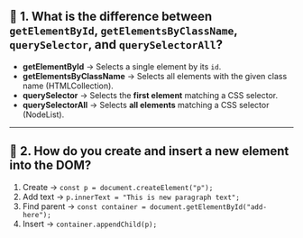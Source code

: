 ## 📌 1. What is the difference between `getElementById`, `getElementsByClassName`, `querySelector`, and `querySelectorAll`?

- **getElementById** → Selects a single element by its `id`.
- **getElementsByClassName** → Selects all elements with the given class name (HTMLCollection).
- **querySelector** → Selects the **first element** matching a CSS selector.
- **querySelectorAll** → Selects **all elements** matching a CSS selector (NodeList).

---

## 📌 2. How do you create and insert a new element into the DOM?

1. Create → `const p = document.createElement("p");`
2. Add text → `p.innerText = "This is new paragraph text";`
3. Find parent → `const container = document.getElementById("add-here");`
4. Insert → `container.appendChild(p);`
